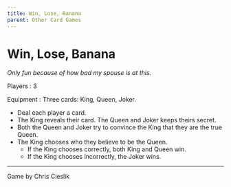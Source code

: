 ```yaml
---
title: Win, Lose, Banana
parent: Other Card Games
---
```


# Win, Lose, Banana

*Only fun because of how bad my spouse is at this.*

Players
: 3

Equipment
: Three cards: King, Queen, Joker.


- Deal each player a card.
- The King reveals their card. The Queen and Joker keeps theirs secret.
- Both the Queen and Joker try to convince the King that they are the true Queen.
- The King chooses who they believe to be the Queen.
    - If the King chooses correctly, both King and Queen win.
    - If the King chooses incorrectly, the Joker wins.


---

Game by Chris Cieslik
